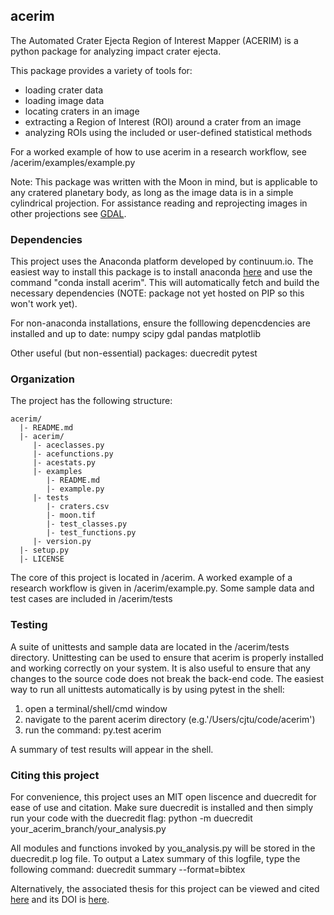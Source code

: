 ## acerim

The Automated Crater Ejecta Region of Interest Mapper (ACERIM) is a python 
package for analyzing impact crater ejecta.

This package provides a variety of tools for:
- loading crater data
- loading image data
- locating craters in an image
- extracting a Region of Interest (ROI) around a crater from an image
- analyzing ROIs using the included or user-defined statistical methods

For a worked example of how to use acerim in a research workflow, see
    /acerim/examples/example.py

Note: This package was written with the Moon in mind, but is applicable to any 
cratered planetary body, as long as the image data is in a simple cylindrical
projection. For assistance reading and reprojecting images in other projections
see [GDAL](<gdallink>). 


### Dependencies

This project uses the Anaconda platform developed by continuum.io. The easiest
way to install this package is to install anaconda [here](anacondalink)
and use the command "conda install acerim". This will automatically fetch and 
build the necessary dependencies (NOTE: package not yet hosted on PIP so this
won't work yet).

For non-anaconda installations, ensure the folllowing depencdencies are 
installed and up to date:
    numpy
    scipy
    gdal
    pandas
    matplotlib
    
Other useful (but non-essential) packages:
    duecredit
    pytest


### Organization

The project has the following structure:

    acerim/
      |- README.md
      |- acerim/
         |- aceclasses.py
         |- acefunctions.py
         |- acestats.py
         |- examples
            |- README.md
            |- example.py
         |- tests
            |- craters.csv
            |- moon.tif
            |- test_classes.py
            |- test_functions.py
         |- version.py
      |- setup.py
      |- LICENSE

The core of this project is located in /acerim. A worked example of a research
workflow is given in /acerim/example.py. Some sample data and test cases are 
included in /acerim/tests


### Testing

A suite of unittests and sample data are located in the /acerim/tests 
directory. Unittesting can be used to ensure that acerim is properly installed
and working correctly on your system. It is also useful to ensure that any 
changes to the source code does not break the back-end code. The easiest way to
run all unittests automatically is by using pytest in the shell:

1) open a terminal/shell/cmd window
2) navigate to the parent acerim directory (e.g.'/Users/cjtu/code/acerim')
3) run the command:	py.test acerim

A summary of test results will appear in the shell.


### Citing this project

For convenience, this project uses an MIT open liscence and duecredit for ease
of use and citation. Make sure duecredit is installed and then simply run your 
code with the duecredit flag:
	python -m duecredit your_acerim_branch/your_analysis.py

All modules and functions invoked by you_analysis.py will be stored in the 
duecredit.p log file. To output a Latex summary of this logfile, type the 
following command:
	duecredit summary --format=bibtex
    
Alternatively, the associated thesis for this project can be viewed and cited 
[here](<thesislink>) and its DOI is [here](<DOIlink>).